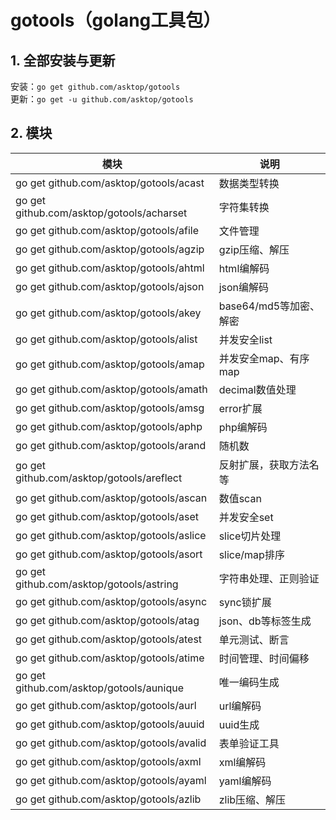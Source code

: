 # gotools（golang工具包）

## 1. 全部安装与更新

安装：`go get github.com/asktop/gotools`  
更新：`go get -u github.com/asktop/gotools`

## 2. 模块
| 模块 | 说明 |
| --- | --- |
| go get github.com/asktop/gotools/acast    | 数据类型转换 |
| go get github.com/asktop/gotools/acharset | 字符集转换 |
| go get github.com/asktop/gotools/afile    | 文件管理 |
| go get github.com/asktop/gotools/agzip    | gzip压缩、解压 |
| go get github.com/asktop/gotools/ahtml    | html编解码 |
| go get github.com/asktop/gotools/ajson    | json编解码 |
| go get github.com/asktop/gotools/akey     | base64/md5等加密、解密 |
| go get github.com/asktop/gotools/alist    | 并发安全list |
| go get github.com/asktop/gotools/amap     | 并发安全map、有序map |
| go get github.com/asktop/gotools/amath    | decimal数值处理 |
| go get github.com/asktop/gotools/amsg     | error扩展 |
| go get github.com/asktop/gotools/aphp     | php编解码 |
| go get github.com/asktop/gotools/arand    | 随机数 |
| go get github.com/asktop/gotools/areflect | 反射扩展，获取方法名等 |
| go get github.com/asktop/gotools/ascan    | 数值scan |
| go get github.com/asktop/gotools/aset     | 并发安全set |
| go get github.com/asktop/gotools/aslice   | slice切片处理 |
| go get github.com/asktop/gotools/asort    | slice/map排序 |
| go get github.com/asktop/gotools/astring  | 字符串处理、正则验证 |
| go get github.com/asktop/gotools/async    | sync锁扩展 |
| go get github.com/asktop/gotools/atag     | json、db等标签生成 |
| go get github.com/asktop/gotools/atest    | 单元测试、断言 |
| go get github.com/asktop/gotools/atime    | 时间管理、时间偏移 |
| go get github.com/asktop/gotools/aunique  | 唯一编码生成 |
| go get github.com/asktop/gotools/aurl     | url编解码 |
| go get github.com/asktop/gotools/auuid    | uuid生成 |
| go get github.com/asktop/gotools/avalid   | 表单验证工具 |
| go get github.com/asktop/gotools/axml     | xml编解码 |
| go get github.com/asktop/gotools/ayaml    | yaml编解码 |
| go get github.com/asktop/gotools/azlib    | zlib压缩、解压 |
